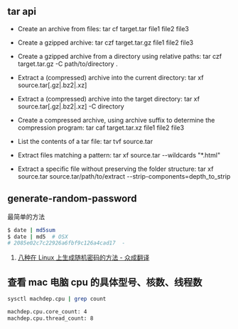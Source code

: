 ## tar api

- Create an archive from files: tar cf target.tar file1 file2 file3

- Create a gzipped archive: tar czf target.tar.gz file1 file2 file3

- Create a gzipped archive from a directory using relative paths: tar czf
  target.tar.gz -C path/to/directory .

- Extract a (compressed) archive into the current directory: tar xf
  source.tar[.gz|.bz2|.xz]

- Extract a (compressed) archive into the target directory: tar xf
  source.tar[.gz|.bz2|.xz] -C directory

- Create a compressed archive, using archive suffix to determine the compression
  program: tar caf target.tar.xz file1 file2 file3

- List the contents of a tar file: tar tvf source.tar

- Extract files matching a pattern: tar xf source.tar --wildcards "\*.html"

- Extract a specific file without preserving the folder structure: tar xf
  source.tar source.tar/path/to/extract --strip-components=depth_to_strip

## generate-random-password

最简单的方法

```bash
$ date | md5sum
$ date | md5  # OSX
# 2085e02c7c22926a6fbf9c126a4cad17  -
```

1. [八种在 Linux 上生成随机密码的方法 - 众成翻译](https://www.zcfy.cc/article/8-ways-to-generate-random-password-in-linux)

## 查看 mac 电脑 cpu 的具体型号、核数、线程数

```bash
sysctl machdep.cpu | grep count

machdep.cpu.core_count: 4
machdep.cpu.thread_count: 8
```
